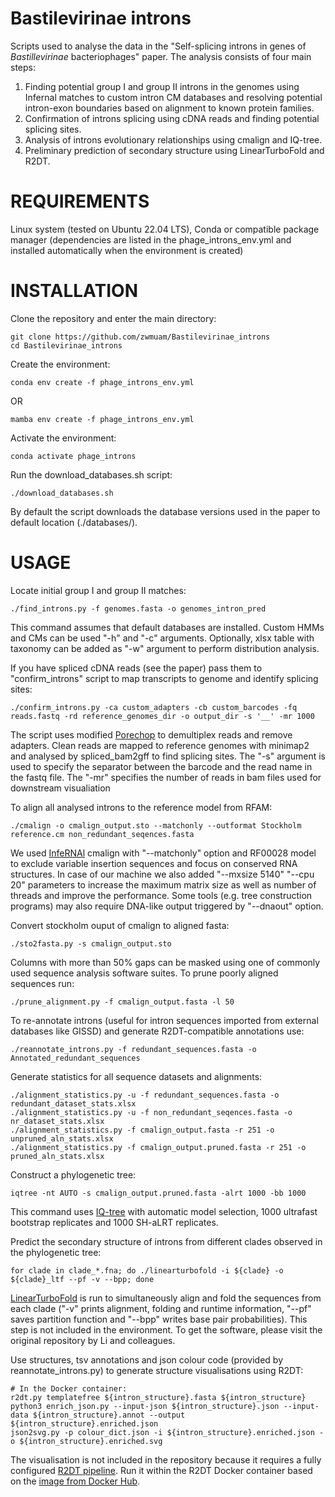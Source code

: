 # Bastilevirinae introns
Scripts used to analyse the data in the "Self-splicing introns in genes of <i>Bastillevirinae</i> bacteriophages" paper.
The analysis consists of four main steps:
1. Finding potential group I and group II introns in the genomes using Infernal matches to custom intron CM databases and resolving potential intron-exon boundaries based on alignment to known protein families.
2. Confirmation of introns splicing using cDNA reads and finding potential splicing sites.
3. Analysis of introns evolutionary relationships using cmalign and IQ-tree.
4. Preliminary prediction of secondary structure using LinearTurboFold and R2DT.


# REQUIREMENTS
Linux system (tested on Ubuntu 22.04 LTS), Conda or compatible package manager (dependencies are listed in the phage_introns_env.yml and installed automatically when the environment is created)


# INSTALLATION
Clone the repository and enter the main directory:
```
git clone https://github.com/zwmuam/Bastilevirinae_introns
cd Bastilevirinae_introns
```


Create the environment:
```
conda env create -f phage_introns_env.yml
```
OR
```
mamba env create -f phage_introns_env.yml
```


Activate the environment:
```
conda activate phage_introns
```


Run the download_databases.sh script:
```
./download_databases.sh
```
By default the script downloads the database versions used in the paper to default location (./databases/).


# USAGE
Locate initial group I and group II matches:
```
./find_introns.py -f genomes.fasta -o genomes_intron_pred
```
This command assumes that default databases are installed. Custom HMMs and CMs can be used "-h" and "-c" arguments.
Optionally, xlsx table with taxonomy can be added as "-w" argument to perform distribution analysis.


If you have spliced cDNA reads (see the paper) pass them to "confirm_introns" script to map transcripts to genome and identify splicing sites:
```
./confirm_introns.py -ca custom_adapters -cb custom_barcodes -fq reads.fastq -rd reference_genomes_dir -o output_dir -s '__' -mr 1000
```
The script uses modified [Porechop](https://github.com/rrwick/Porechop) to demultiplex reads and remove adapters. Clean reads are mapped to reference genomes with minimap2 and analysed by spliced_bam2gff to find splicing sites. The "-s" argument is used to specify the separator between the barcode and the read name in the fastq file. The "-mr" specifies the number of reads in bam files used for downstream visualiation


To align all analysed introns to the reference model from RFAM:
```
./cmalign -o cmalign_output.sto --matchonly --outformat Stockholm reference.cm non_redundant_seqences.fasta
```
We used [InfeRNAl](http://eddylab.org/infernal) cmalign with "--matchonly" option and RF00028 model to exclude variable insertion sequences and focus on conserved RNA structures. In case of our machine we also added "--mxsize 5140" "--cpu 20" parameters to increase the maximum matrix size as well as number of threads and improve the performance. Some tools (e.g. tree construction programs) may also require DNA-like output triggered by "--dnaout" option.


Convert stockholm ouput of cmalign to aligned fasta:
```
./sto2fasta.py -s cmalign_output.sto
```


Columns with more than 50% gaps can be masked using one of commonly used sequence analysis software suites. To prune poorly aligned sequences run:
```
./prune_alignment.py -f cmalign_output.fasta -l 50
```


To re-annotate introns (useful for intron sequences imported from external databases like GISSD) and generate R2DT-compatible annotations use:
```
./reannotate_introns.py -f redundant_sequences.fasta -o Annotated_redundant_sequences
```


Generate statistics for all sequence datasets and alignments:
```
./alignment_statistics.py -u -f redundant_sequences.fasta -o redundant_dataset_stats.xlsx
./alignment_statistics.py -u -f non_redundant_seqences.fasta -o nr_dataset_stats.xlsx
./alignment_statistics.py -f cmalign_output.fasta -r 251 -o unpruned_aln_stats.xlsx
./alignment_statistics.py -f cmalign_output.pruned.fasta -r 251 -o pruned_aln_stats.xlsx
```


Construct a phylogenetic tree:
```
iqtree -nt AUTO -s cmalign_output.pruned.fasta -alrt 1000 -bb 1000
```
This command uses [IQ-tree](http://www.iqtree.org) with automatic model selection, 1000 ultrafast bootstrap replicates and 1000 SH-aLRT replicates.


Predict the secondary structure of introns from different clades observed in the phylogenetic tree:
```
for clade in clade_*.fna; do ./linearturbofold -i ${clade} -o ${clade}_ltf --pf -v --bpp; done
```
[LinearTurboFold](https://github.com/LinearFold/LinearTurboFold) is run to simultaneously align and fold the sequences from each clade ("-v" prints alignment, folding and runtime information, "--pf" saves partition function and "--bpp" writes base pair probabilities).
This step is not included in the environment. To get the software, please visit the original repository by Li and colleagues.


Use structures, tsv annotations and json colour code (provided by reannotate_introns.py) to generate structure visualisations using R2DT:
```
# In the Docker container:
r2dt.py templatefree ${intron_structure}.fasta ${intron_structure}
python3 enrich_json.py --input-json ${intron_structure}.json --input-data ${intron_structure}.annot --output ${intron_structure}.enriched.json
json2svg.py -p colour_dict.json -i ${intron_structure}.enriched.json -o ${intron_structure}.enriched.svg
```
The visualisation is not included in the repository because it requires a fully configured [R2DT pipeline](https://docs.r2dt.bio/en/latest/about.html).
Run it within the R2DT Docker container based on the [image from Docker Hub](https://hub.docker.com/r/rnacentral/r2dt).
